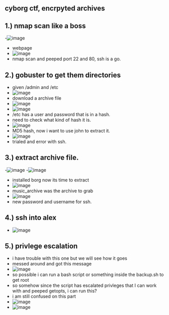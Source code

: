 cyborg ctf, encrpyted archives
-

1.) nmap scan like a boss
-
-![image](https://github.com/TekTristan/cyber-rooms/assets/92371193/381ef22a-bda5-4c20-a36d-83305292fad9)
- webpage
- ![image](https://github.com/TekTristan/cyber-rooms/assets/92371193/26b91e0b-5fb7-4560-9945-b10fb61ceed3)
- nmap scan and peeped port 22 and 80, ssh is a go.

2.) gobuster to get them directories
-
- given /admin and /etc
- ![image](https://github.com/TekTristan/cyber-rooms/assets/92371193/dc017a05-3aeb-4696-9f02-c014167d7848)
- download a archive file
- ![image](https://github.com/TekTristan/cyber-rooms/assets/92371193/44049137-2e21-4039-b14f-390f03a0a031)
- ![image](https://github.com/TekTristan/cyber-rooms/assets/92371193/86a956aa-96d2-4ade-a036-293777e48085)
- /etc has a user and password that is in a hash.
- need to check what kind of hash it is.
- ![image](https://github.com/TekTristan/cyber-rooms/assets/92371193/5cac8aa9-5b17-4b5b-8bc6-64d151cd96db)
- MD5 hash, now i want to use john to extract it.
- ![image](https://github.com/TekTristan/cyber-rooms/assets/92371193/49e07a2e-5980-4975-88b2-f9955a8816ce)
- trialed and error with ssh.

3.) extract archive file.
-
-![image](https://github.com/TekTristan/cyber-rooms/assets/92371193/7fde8da2-d3e6-4b13-81e7-73b8bf4199b3)
-![image](https://github.com/TekTristan/cyber-rooms/assets/92371193/f128f690-15f8-4420-84e4-084c3790bf70)
- installed borg now its time to extract
- ![image](https://github.com/TekTristan/cyber-rooms/assets/92371193/e821563c-4b37-412d-8e60-eb19303050cb)
- music_archive was the archive to grab
- ![image](https://github.com/TekTristan/cyber-rooms/assets/92371193/ba1840c1-8b9f-4f2e-9887-b429f2c6dc3d)
- new password and username for ssh.

4.) ssh into alex
- 
- ![image](https://github.com/TekTristan/cyber-rooms/assets/92371193/b0cea2e0-5d75-4b43-bc74-ef20bc0bac72)

5.) privlege escalation
-
- i have trouble with this one but we will see how it goes
- messed around and got this message
- ![image](https://github.com/TekTristan/cyber-rooms/assets/92371193/99fb086f-ff71-46dd-931c-651c12923879)
- so possible i can run a bash script or something inside the backup.sh to get root
- so somehow since the script has escalated privleges that I can work with and peeped getopts, i can run this?
- i am still confused on this part
- ![image](https://github.com/TekTristan/cyber-rooms/assets/92371193/e45e4630-ab0f-44ac-a5b2-bbb3e764dcee)
- ![image](https://github.com/TekTristan/cyber-rooms/assets/92371193/d2618ab3-fc16-4da6-980c-81efdd8ae8fc)





